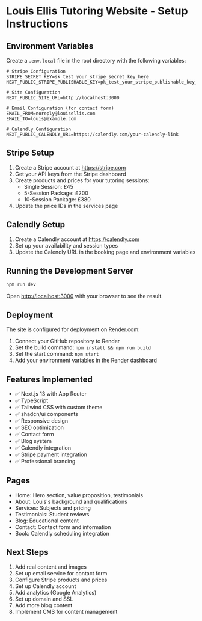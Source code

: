 # Louis Ellis Tutoring Website - Setup Instructions

## Environment Variables

Create a `.env.local` file in the root directory with the following variables:

```env
# Stripe Configuration
STRIPE_SECRET_KEY=sk_test_your_stripe_secret_key_here
NEXT_PUBLIC_STRIPE_PUBLISHABLE_KEY=pk_test_your_stripe_publishable_key_here

# Site Configuration
NEXT_PUBLIC_SITE_URL=http://localhost:3000

# Email Configuration (for contact form)
EMAIL_FROM=noreply@louisellis.com
EMAIL_TO=louis@example.com

# Calendly Configuration
NEXT_PUBLIC_CALENDLY_URL=https://calendly.com/your-calendly-link
```

## Stripe Setup

1. Create a Stripe account at https://stripe.com
2. Get your API keys from the Stripe dashboard
3. Create products and prices for your tutoring sessions:
   - Single Session: £45
   - 5-Session Package: £200
   - 10-Session Package: £380
4. Update the price IDs in the services page

## Calendly Setup

1. Create a Calendly account at https://calendly.com
2. Set up your availability and session types
3. Update the Calendly URL in the booking page and environment variables

## Running the Development Server

```bash
npm run dev
```

Open [http://localhost:3000](http://localhost:3000) with your browser to see the result.

## Deployment

The site is configured for deployment on Render.com:

1. Connect your GitHub repository to Render
2. Set the build command: `npm install && npm run build`
3. Set the start command: `npm start`
4. Add your environment variables in the Render dashboard

## Features Implemented

- ✅ Next.js 13 with App Router
- ✅ TypeScript
- ✅ Tailwind CSS with custom theme
- ✅ shadcn/ui components
- ✅ Responsive design
- ✅ SEO optimization
- ✅ Contact form
- ✅ Blog system
- ✅ Calendly integration
- ✅ Stripe payment integration
- ✅ Professional branding

## Pages

- Home: Hero section, value proposition, testimonials
- About: Louis's background and qualifications
- Services: Subjects and pricing
- Testimonials: Student reviews
- Blog: Educational content
- Contact: Contact form and information
- Book: Calendly scheduling integration

## Next Steps

1. Add real content and images
2. Set up email service for contact form
3. Configure Stripe products and prices
4. Set up Calendly account
5. Add analytics (Google Analytics)
6. Set up domain and SSL
7. Add more blog content
8. Implement CMS for content management
